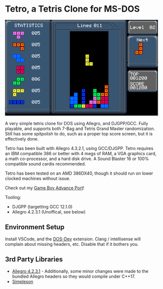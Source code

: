 # Tetro, a Tetris Clone for MS-DOS

![Untitled](https://github.com/ArtificialRaccoon/Tetris/blob/main/Screenshot.png)

A very simple tetris clone for DOS using Allegro, and DJGPP/GCC.  Fully playable,
and supports both 7-Bag and Tetris Grand Master randomization.  Still has some
spitpolish to do, such as a proper top score screen, but it is effectively done.

Tetro has been built with Allegro 4.3.2.1, using GCC/DJGPP. Tetro requires an 
IBM compatible 386 or better with 4 megs of RAM, a VGA graphics card, a math 
co-processor, and a hard disk drive. A Sound Blaster 16 or 100% compatible 
sound cardis recommended.

Tetro has been tested on an AMD 386DX40, though it should run on lower clocked 
machines without issue.  

Check out my [Game Boy Advance Port](https://github.com/ArtificialRaccoon/Tetro-Advance)!

Tooling:
- DJGPP (targetting GCC 12.1.0)
- Allegro 4.2.3.1 (Unoffical, see below)

## Environment Setup

Install VSCode, and the [DOS-Dev](https://marketplace.visualstudio.com/items?itemName=badlogicgames.dos-dev) extension.  Clang / intellisense will complain about missing headers, etc.  Disable that if it bothers you.

## 3rd Party Libraries

- [Allegro 4.2.3.1](https://github.com/ArtificialRaccoon/allegro-4.2-xc) - Additionally, some minor changes were made to the bundled Allegro headers so they would compile under C++17.
- [Simpleson](https://github.com/gregjesl/simpleson)
